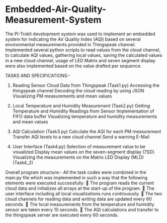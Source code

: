 # Embedded-Air-Quality-Measurement-System

The PI-Trokli development system was used to implement an embedded system for indicating the Air Quality Index (AQI) based on several environmental measurements provided in Thingspeak channel.
Implemented several python scripts to read values from the cloud channel, to calculate AQI values, gathering local values, saving the calculated values in a new cloud channel, usage of LED Matrix and seven segment display were also implemented based on the value drafted per sequence.

TASKS AND SPECIFICATIONS:-
1) Reading Sensor Cloud Data from Thingspeak (Task1.py)
  Accessing the thingspeak channel
  Decoding the cloud reading by using JSON
  Visualizing PM measurements and mean values
  
2) Local Temperature and Humidity Measurement (Task2.py)
  Getting Temperature and Humidity Readings from Sensor
  Implementation of FIFO data buffer
  Visualizing temperature and humidity measurements and mean values
  
3) AQI Calculation (Task3.py)
  Calculate the AQI for each PM measurement
  Transfer AQI levels to a new cloud channel
  Send a warning E-Mail
  
4) User Interface (Task4.py)
  Selection of measurement value to be visualized
  Display mean values on the seven-segment display (7SD)
  Visualizing the measurements on the Matrix LED Display (MLD) (Task4_2)
 
 Overall program structure:-
  All the task codes were combined in the main.py file which was implemented in such a way that the 
  following elements were executed successfully: 
   The program reads the current cloud data and initializes all arrays at the start-up of the program. 
   The user interface including all local visualizations runs continuously. 
   The two cloud channels for reading data and writing data are updated every 60 seconds. 
   The local measurements from the temperature and humidity sensor are taken every 10 seconds. 
   The AQI calculations and transfer to the thingspeak server are executed every 60 seconds.
